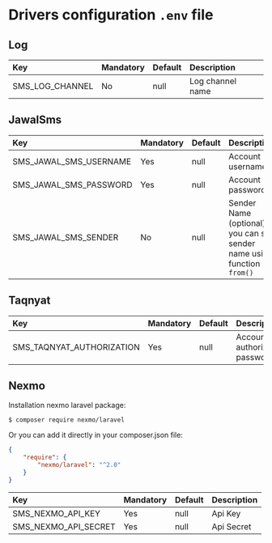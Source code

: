 # Drivers configuration ```.env``` file

## Log
|Key|Mandatory|Default|Description
|:------------------ | :---------- |  :------ | :------------- |
|SMS_LOG_CHANNEL|No|null| Log channel name

## JawalSms
|Key|Mandatory|Default|Description
|:------------------ | :---------- |  :------ | :------------- |
|SMS_JAWAL_SMS_USERNAME|Yes|null| Account username
|SMS_JAWAL_SMS_PASSWORD|Yes|null| Account password
|SMS_JAWAL_SMS_SENDER|No|null| Sender Name (optional) you can set sender name using function ```from()```


## Taqnyat
|Key|Mandatory|Default|Description
|:------------------ | :---------- |  :------ | :------------- |
|SMS_TAQNYAT_AUTHORIZATION|Yes|null| Account authorization password

## Nexmo

Installation nexmo laravel package:

    $ composer require nexmo/laravel

Or you can add it directly in your composer.json file:
```json
{
    "require": {
        "nexmo/laravel": "^2.0"
    }
}
```

|Key|Mandatory|Default|Description
|:------------------ | :---------- |  :------ | :------------- |
|SMS_NEXMO_API_KEY|Yes|null| Api Key
|SMS_NEXMO_API_SECRET|Yes|null| Api Secret

